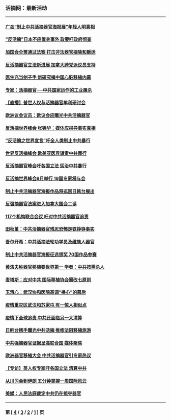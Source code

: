 ### 活摘网：最新活动
---
#### [广岛“制止中共活摘器官海报展”年轻人明真相](../../pages/nf5883/n14053657.md?09040430) 
#### [“反活摘”日本不应置身事外 政要吁政府彻查](../../pages/nf5883/n13971188.md?09040430) 
#### [加国会全票通过法案 打击非法器官摘除和贩运](../../pages/nf5883/n13884924.md?09040430) 
#### [反活摘器官立法新进展 加拿大跨党派议员支持](../../pages/nf5883/n13876061.md?09040430) 
#### [医生充当刽子手 新研究揭中国心脏移植内幕](../../pages/nf5883/n13772291.md?09040430) 
#### [专家：活摘器官──中共国家运作的工业屠杀](../../pages/nf5883/n13761178.md?09040430) 
#### [【直播】普世人权与活摘器官牟利研讨会](../../pages/nf5883/n13425146.md?09040430) 
#### [欧洲议会议员：欧议会应曝光中共活摘器官](../../pages/nf5883/n13336571.md?09040430) 
#### [反活摘世界峰会 张锦华：媒体应报导事实真相](../../pages/nf5883/n13278502.md?09040430) 
#### [“反活摘之世界宣言”吁全人类制止中共暴行](../../pages/nf5883/n13259730.md?09040430) 
#### [世界反活摘峰会 欧美亚医界谴责中共罪行](../../pages/nf5883/n13253550.md?09040430) 
#### [反活摘器官峰会吁各国立法 惩治中共暴行](../../pages/nf5883/n13245052.md?09040430) 
#### [反活摘世界峰会9月举行 19国专家将与会](../../pages/nf5883/n13201492.md?09040430) 
#### [制止中共活摘器官海报作品将巡回日韩台展出](../../pages/nf5883/n13177791.md?09040430) 
#### [反强摘器官法案进入加拿大国会二读](../../pages/nf5883/n13033450.md?09040430) 
#### [117个机构联合会议 吁对中共活摘器官追责](../../pages/nf5883/n12775087.md?09040430) 
#### [田秋堇：中共活摘器官残忍恐怖是铁铮铮事实](../../pages/nf5883/n12702148.md?09040430) 
#### [吾尔开希：中共活摘法轮功学员及维族人器官](../../pages/nf5883/n12693197.md?09040430) 
#### [制止中共活摘器官海报征选颁奖 70国作品参赛](../../pages/nf5883/n12692050.md?09040430) 
#### [黄洁夫称器官移植要世界第一 学者：中共按需杀人](../../pages/nf5883/n12572329.md?09040430) 
#### [麦塔斯：应对中共 国际移植协会需改七原则](../../pages/nf5883/n12514711.md?09040430) 
#### [玉清心：武汉协和医院高调“换心”的幕后](../../pages/nf5883/n12298730.md?09040430) 
#### [疫情重灾区武汉和苏家屯 有一惊人相似点](../../pages/nf5883/n12150824.md?09040430) 
#### [疫情下全球追责 中共还面临另一大清算](../../pages/nf5883/n12070397.md?09040430) 
#### [日韩台携手曝光中共活摘 推修法阻移植旅游](../../pages/nf5883/n11712046.md?09040430) 
#### [中共强摘器官证据呈递联合国 媒体聚焦](../../pages/nf5883/n11546426.md?09040430) 
#### [欧洲器官移植大会 中共活摘器官引专家热议](../../pages/nf5883/n11539095.md?09040430) 
#### [【专访】英人权专家吁各国立法 清算中共](../../pages/nf5883/n11367315.md?09040430) 
#### [从川习会到伊朗 五分钟掌握一周国际风云](../../pages/nf5883/n11338520.md?09040430) 
#### [美媒：人民法庭裁定中共仍在掠夺器官](../../pages/nf5883/n11334897.md?09040430) 

---
#### 第 [ [4](./4.md?09040430) / [3](./3.md?09040430) / [2](./2.md?09040430) / [1](./1.md?09040430) ] 页
